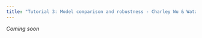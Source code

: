 ```yaml
---
title: "Tutorial 3: Model comparison and robustness - Charley Wu & Wataru Toyokawa"
---
```


*Coming soon*